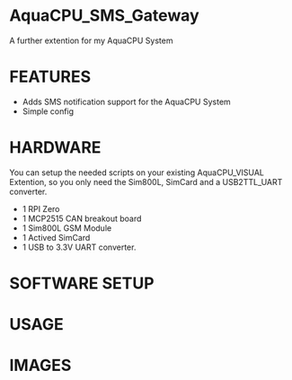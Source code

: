 # AquaCPU_SMS_Gateway
A further extention for my AquaCPU System

# FEATURES
* Adds SMS notification support for the AquaCPU System
* Simple config


# HARDWARE

You can setup the needed scripts on your existing AquaCPU_VISUAL Extention, so you only need the Sim800L, SimCard and a USB2TTL_UART converter.

* 1 RPI Zero
* 1 MCP2515 CAN breakout board
* 1 Sim800L GSM Module
* 1 Actived SimCard
* 1 USB to 3.3V UART converter.



# SOFTWARE SETUP


# USAGE

# IMAGES
